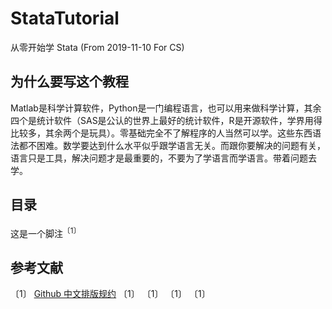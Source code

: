 # StataTutorial

从零开始学 Stata (From 2019-11-10 For CS)

## 为什么要写这个教程
Matlab是科学计算软件，Python是一门编程语言，也可以用来做科学计算，其余四个是统计软件（SAS是公认的世界上最好的统计软件，R是开源软件，学界用得比较多，其余两个是玩具）。零基础完全不了解程序的人当然可以学。这些东西语法都不困难。数学要达到什么水平似乎跟学语言无关。而跟你要解决的问题有关，语言只是工具，解决问题才是最重要的，不要为了学语言而学语言。带着问题去学。

## 目录
这是一个脚注<sup>〔1〕</sup>


## 参考文献
〔1〕 [Github 中文排版规约](https://github.com/sparanoid/chinese-copywriting-guidelines)
〔1〕 []()
〔1〕 []()
〔1〕 []()
〔1〕 []()
